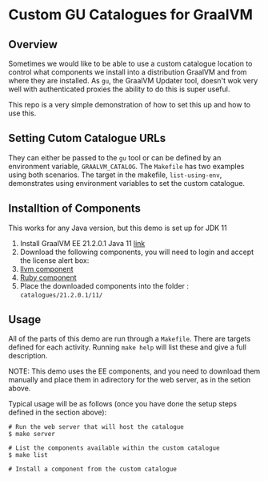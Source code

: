# Custom GU Catalogues for GraalVM

## Overview
Sometimes we would like to be able to use a custom catalogue location to control what components
we install into a distribution GraalVM and from where they are installed. As `gu`, the GraalVM
Updater tool, doesn't wok very well with authenticated proxies the ability to do this is super
useful.

This repo is a very simple demonstration of how to set this up and how to use this.

## Setting Cutom Catalogue URLs
They can either be passed to the `gu` tool or can be defined by an environment variable, `GRAALVM_CATALOG`. The
`Makefile` has two examples using both scenarios. The target in the makefile, `list-using-env`, demonstrates 
using environment variables to set the custom catalogue.

## Installtion of Components
This works for any Java version, but this demo is set up for JDK 11

1. Install GraalVM EE 21.2.0.1 Java 11 [link]([https://www.oracle.com/downloads/graalvm-downloads.html?selected_tab=1)
2. Download the following components, you will need to login and accept the license alert box:
  1. [llvm component](https://www.oracle.com/downloads/graalvm-downloads.html?selected_tab=1#license-lightbox)
  2. [Ruby component](https://www.oracle.com/downloads/graalvm-downloads.html?selected_tab=1#license-lightbox)
3. Place the downloaded components into the folder : `catalogues/21.2.0.1/11/`

## Usage
All of the parts of this demo are run through a `Makefile`. There are targets defined for each activity.
Running `make help` will list these and give a full description.

NOTE: This demo uses the EE components, and you need to download them manually and place them in adirectory for
the web server, as in the setion above.

Typical usage will be as follows (once you have done the setup steps defined in the section above):

```shell
# Run the web server that will host the catalogue
$ make server

# List the components available within the custom catalogue
$ make list

# Install a component from the custom catalogue
```

